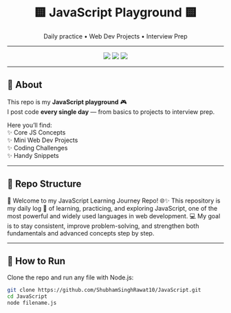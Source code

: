 <h1 align="center">🟨 JavaScript Playground 🟨</h1>
<p align="center">
  Daily practice • Web Dev Projects • Interview Prep
</p>

---

<p align="center">
  <img src="https://img.shields.io/badge/Language-JavaScript-yellow?style=for-the-badge" />
  <img src="https://img.shields.io/github/last-commit/ShubhamSinghRawat10/JavaScript?style=for-the-badge" />
  <img src="https://img.shields.io/github/repo-size/ShubhamSinghRawat10/JavaScript?style=for-the-badge&color=blue" />
</p>

---

## 📌 About

This repo is my **JavaScript playground** 🎮  
I post code **every single day** — from basics to projects to interview prep.  

Here you’ll find:  
✨ Core JS Concepts  
✨ Mini Web Dev Projects  
✨ Coding Challenges  
✨ Handy Snippets  

---

## 📂 Repo Structure

🚀 Welcome to my JavaScript Learning Journey Repo! 🌐✨ This repository is my daily log 📅 of learning, practicing, and exploring JavaScript, one of the most powerful and widely used languages in web development. 💻 My goal is to stay consistent, improve problem-solving, and strengthen both fundamentals and advanced concepts step by step.

---

## 🚀 How to Run

Clone the repo and run any file with Node.js:

```bash
git clone https://github.com/ShubhamSinghRawat10/JavaScript.git
cd JavaScript
node filename.js

